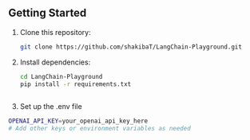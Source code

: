 ## **Getting Started**

1. Clone this repository:  
   ```bash
   git clone https://github.com/shakibaT/LangChain-Playground.git


2. Install dependencies:  
   ```bash
   cd LangChain-Playground
   pip install -r requirements.txt
  
3. Set up the .env file
  ```bash
  OPENAI_API_KEY=your_openai_api_key_here
  # Add other keys or environment variables as needed
